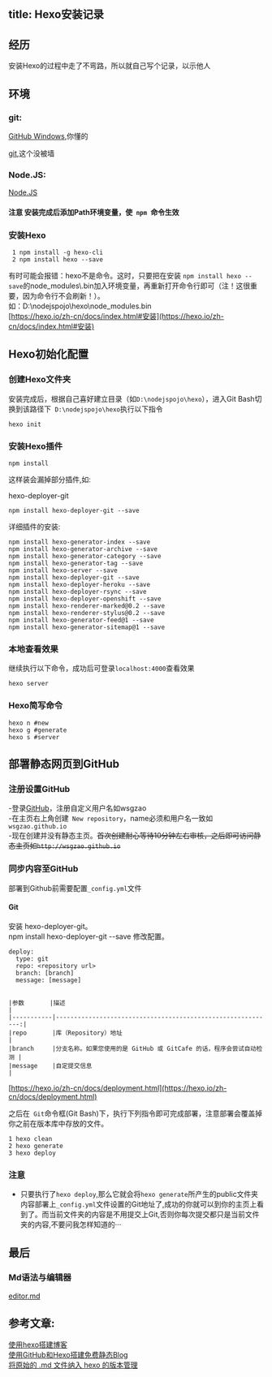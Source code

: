 title: Hexo安装记录
---
## 经历
安装Hexo的过程中走了不弯路，所以就自己写个记录，以示他人

## 环境
### git:       
[GitHub Windows](https://desktop.github.com/),你懂的
    
[git](https://git-scm.com/),这个没被墙
### Node.JS:
[Node.JS](http://nodejs.org/)     
#### 注意 安装完成后添加Path环境变量，使```  npm  ```命令生效

### 安装Hexo

	 1 npm install -g hexo-cli 
	 2 npm install hexo --save 


有时可能会报错：hexo不是命令。这时，只要把在安装 ``` npm install hexo --save ```的node_modules\\.bin加入环境变量，再重新打开命令行即可（注！这很重要，因为命令行不会刷新！）。    
如：D:\nodejspojo\hexo\node_modules\.bin     
[https://hexo.io/zh-cn/docs/index.html#安装](https://hexo.io/zh-cn/docs/index.html#安装)     

## Hexo初始化配置
### 创建Hexo文件夹
安装完成后，根据自己喜好建立目录（如``` D:\nodejspojo\hexo ```），进入Git Bash切换到该路径下``` D:\nodejspojo\hexo```执行以下指令

	hexo init


### 安装Hexo插件

	npm install

这样装会漏掉部分插件,如:	    

hexo-deployer-git

	npm install hexo-deployer-git --save

详细插件的安装:

	npm install hexo-generator-index --save
	npm install hexo-generator-archive --save
	npm install hexo-generator-category --save
	npm install hexo-generator-tag --save
	npm install hexo-server --save
	npm install hexo-deployer-git --save
	npm install hexo-deployer-heroku --save
	npm install hexo-deployer-rsync --save
	npm install hexo-deployer-openshift --save
	npm install hexo-renderer-marked@0.2 --save
	npm install hexo-renderer-stylus@0.2 --save
	npm install hexo-generator-feed@1 --save
	npm install hexo-generator-sitemap@1 --save


### 本地查看效果
继续执行以下命令，成功后可登录``` localhost:4000 ```查看效果   

	hexo server
### Hexo简写命令
	hexo n #new
	hexo g #generate
	hexo s #server

## 部署静态网页到GitHub
### 注册设置GitHub
-登录[GitHub](https://github.com/)，注册自定义用户名如wsgzao    
-在主页右上角创建``` New repository```，name必须和用户名一致如```wsgzao.github.io```    
-现在创建并没有静态主页。<s>首次创建耐心等待10分钟左右审核，之后即可访问静态主页如```http://wsgzao.github.io```</s>

### 同步内容至GitHub
部署到Github前需要配置```_config.yml```文件    
#### Git
安装 hexo-deployer-git。    
	npm install hexo-deployer-git --save
修改配置。

	deploy:
	  type: git
	  repo: <repository url>
	  branch: [branch]
	  message: [message]


	|参数       |描述                                                          |
	|-----------|------------------------------------------------------------:|     
	|repo       |库（Repository）地址                                            |
	|branch     |分支名称。如果您使用的是 GitHub 或 GitCafe 的话，程序会尝试自动检测 |
	|message    |自定提交信息                                                   |

[https://hexo.io/zh-cn/docs/deployment.html](https://hexo.io/zh-cn/docs/deployment.html)

之后在``` Git```命令框(Git Bash)下，执行下列指令即可完成部署，注意部署会覆盖掉你之前在版本库中存放的文件。

	1 hexo clean
	2 hexo generate
	3 hexo deploy

### 注意
 - 只要执行了``` hexo deploy ```,那么它就会将```hexo generate```所产生的public文件夹内容部署上```_config.yml```文件设置的Git地址了,成功的你就可以到你的主页上看到了。而当前文件夹的内容是不用提交上Git,否则你每次提交都只是当前文件夹的内容,不要问我怎样知道的···

## 最后
### Md语法与编辑器
[editor.md](https://pandao.github.io/editor.md/)

## 参考文章: 
[使用hexo搭建博客](http://yangjian.me/workspace/building-blog-with-hexo/)    
[使用GitHub和Hexo搭建免费静态Blog](http://wsgzao.github.io/post/hexo-guide/)  
[将原始的 .md 文件纳入 hexo 的版本管理](http://baurine.github.io/2015/05/10/hexo_git/)